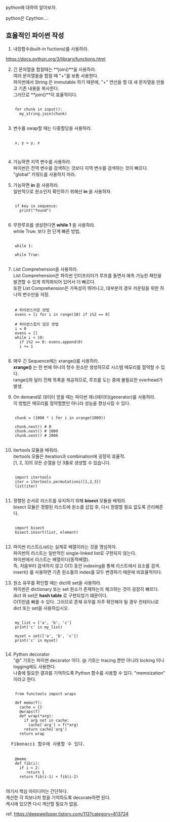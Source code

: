 python에 대하여 알아보자.


python은 Cpython....

    
## 효율적인 파이썬 작성    

1. 내장함수(built-in fuctions)를 사용하라.   

https://docs.python.org/3/library/functions.html

2. 긴 문자열을 합칠때는 **join()**을 사용하라.    
여러 문자열들을 합칠 때 "+"를 보통 사용한다.   
파이썬에서 String 은 immutable 하기 때문에, "+" 연산을 할 대 새 문자열을 만들고 기존 내용을 복사한다.    
그러므로 **join()**이 효율적이다.   

<pre>
  <code>
    for chunk in input():
      my_string.join(chunk)
  </code>
</pre>

3. 변수를 swap할 때는 다중할당을 사용하라.   
<pre>
  <code>
    x, y = y, x
   
  </code>
</pre>
    
4. 가능하면 지역 변수를 사용하라.   
파이썬은 전역 변수를 검색하는 것보다 지역 변수를 검색하는 것이 빠르다.    
"global" 키워드를 사용하지 마라.    
    
5. 가능하면 **in** 을 사용하라.    
일반적으로 원소인지 확인하기 위해선 **in** 을 사용하자.    

<pre>
  <code>
    if key in sequence:
      print("found")
  </code>
</pre>
    
6. 무한루프를 생성한다면 **while 1** 을 사용하라.    
while True: 보다 한 단계 빠른 방법.    
<pre>
  <code>
    while 1:
      
    while True:
  </code>
</pre>
    
7. List Comprehension을 사용하라.    
List Comprehension은 파이썬 인터프리터가 루프를 돌면서 예측 가능한 패턴을 발견할 수 있게 최적화되어 있어서 더 빠르다.   
또한 List Comprehension은 가독성이 뛰어나고, 대부분의 경우 카운팅을 위한 하나의 변수만을 저장.    

<pre>
  <code>
    # 파이썬스러운 방법
    evens = [i for i in range(10) if i%2 == 0]
    
    # 파이썬스럽지 않은 방법
    i = 0
    evens = []
    while i < 10:
      if i%2 == 0: evens.append(0)
      i += 1
  </code>
</pre>

8. 매우 긴 Sequence에는 xrange()를 사용하라.    
**xrange()** 는 한 번에 하나의 정수 원소만 생성하므로 시스템 메모리를 절약할 수 있다.          
range()와 달리 전체 목록을 제공하므로, 루프를 도는 중에 불필요한 overhead가 발생.    
    
9. On demand로 데이터 얻을 때는 파이썬 제너레이터(generator)를 사용하라.   
이 방법은 메모리를 절약할뿐만 아니라 성능을 향상시킬 수 있다.   

<pre>
  <code>
    chunk = (1000 * i for i in xrange(1000))
    
    chunk.next() # 0
    chunk.next() # 1000
    chunk.next() # 2000
  </code>
</pre>

10. itertools 모듈을 배워라.    
itertools 모듈은 iteration과 combination에 굉장히 효율적.      
[1, 2, 3]의 모든 순열을 단 3줄로 생성할 수 있습니다.   

<pre>
  <code>
    import itertools
    iter = itertools.permutations([1,2,3])
    list(iter)
  </code>
</pre>

11. 정렬된 순서로 리스트를 유지하기 위해 **bisect** 모듈을 배워라.    
bisect 모듈은 정렬된 리스트에 원소를 삽입 후, 다시 정렬할 필요 없도록 관리해준다.    

<pre>
  <code>
    import bisect
    bisect.insort(list, element)
  </code>
</pre>

12. 파이썬 리스트(List)는 실제로 배열이라는 것을 명심하자.   
파이썬의 리스트는 일반적인 single-linked list로 구현되지 않는다.    
파이썬에서 리스트는 배열이다(동적배열).    
즉, 처음부터 검색하지 않고 O(1) 동안 indexing을 통해 리스트에서 요소를 검색.    
insert() 를 사용하면 기존 원소들의 index를 모두 변경하기 때문에 비효율적이다.    
    
13. 원소 유무를 확인할 때는 dict와 set을 사용하라.    
파이썬은 dictionary 또는 set 원소가 존재하는지 체크하는 것이 굉장히 빠르다.   
dict 와 set은 **hash table** 로 구현되었기 떄문이다.    
O(1)만큼 빠를 수 있다. 그러므로 존재 유무를 자주 확인해야 될 경우 컨테이너로 dict 또는 set을 사용하십시오.   
<pre>
  <code>
    my_list = ['a', 'b', 'c']
    print('c' in my_list)
    
    myset = set(['a', 'b', 'c'])
    print('c' in myset)
  </code>
</pre>

14. Python decorator    
"@" 기호는 파이썬 decorator 이다. @ 기호는 tracing 뿐만 아니라 locking 이나 logging에도 사용한다.   
나중에 필요한 결과를 기억하도록 Python 함수를 사용할 수 있다. "memoization" 이라고 한다.    

<pre>
  <code>
    from functools import wraps
    
    def memo(f):
      cache = {}
      @wraps(f)
      def wrap(*arg):
        if arg not in cache:
          cache['arg'] = f(*arg)
        return cache['arg']
      return wrap
  </code>
  Fibonacci 함수에 사용할 수 있다.   
  
  <code>
    @memo
    def fib(i):
      if i < 2:
         return 1
      return fib(i-1) + fib(i-2)
  </code>
</pre>

여기서 핵심 아이디어는 간단하다.    
계산한 각 피보나치 항을 기억하도록 decorate하면 된다.    
캐시에 있으면 다시 계산할 필요가 없음.    


ref. https://deepwelloper.tistory.com/113?category=813724
